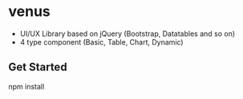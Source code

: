 # venus
 - UI/UX Library based on jQuery (Bootstrap, Datatables and so on)
 - 4 type component (Basic, Table, Chart, Dynamic)

## Get Started ##
npm install
